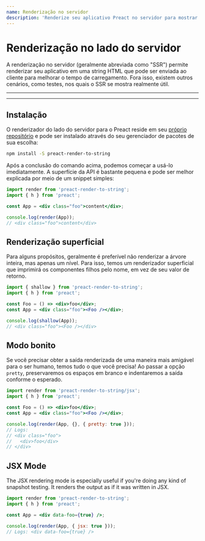 ```yaml
---
name: Renderização no servidor
description: 'Renderize seu aplicativo Preact no servidor para mostrar o conteúdo aos usuários mais rapidamente.'
---
```


# Renderização no lado do servidor

A renderização no servidor (geralmente abreviada como "SSR") permite renderizar seu aplicativo em uma string HTML que pode ser enviada ao cliente para melhorar o tempo de carregamento. Fora isso, existem outros cenários, como testes, nos quais o SSR se mostra realmente útil.

---

<div><toc></toc></div>

---

## Instalação

O renderizador do lado do servidor para o Preact reside em seu [próprio repositório](https://github.com/preactjs/preact-render-to-string/) e pode ser instalado através do seu gerenciador de pacotes de sua escolha:

```sh
npm install -S preact-render-to-string
```

Após a conclusão do comando acima, podemos começar a usá-lo imediatamente. A superfície da API é bastante pequena e pode ser melhor explicada por meio de um snippet simples:

```jsx
import render from 'preact-render-to-string';
import { h } from 'preact';

const App = <div class="foo">content</div>;

console.log(render(App));
// <div class="foo">content</div>
```

## Renderização superficial

Para alguns propósitos, geralmente é preferível não renderizar a árvore inteira, mas apenas um nível. Para isso, temos um renderizador superficial que imprimirá os componentes filhos pelo nome, em vez de seu valor de retorno.

```jsx
import { shallow } from 'preact-render-to-string';
import { h } from 'preact';

const Foo = () => <div>foo</div>;
const App = <div class="foo"><Foo /></div>;

console.log(shallow(App));
// <div class="foo"><Foo /></div>
```

## Modo bonito

Se você precisar obter a saída renderizada de uma maneira mais amigável para o ser humano, temos tudo o que você precisa! Ao passar a opção `pretty`, preservaremos os espaços em branco e indentaremos a saída conforme o esperado.

```jsx
import render from 'preact-render-to-string/jsx';
import { h } from 'preact';

const Foo = () => <div>foo</div>;
const App = <div class="foo"><Foo /></div>;

console.log(render(App, {}, { pretty: true }));
// Logs:
// <div class="foo">
//   <div>foo</div>
// </div>
```

## JSX Mode

The JSX rendering mode is especially useful if you're doing any kind of snapshot testing. It renders the output as if it was written in JSX.

```jsx
import render from 'preact-render-to-string';
import { h } from 'preact';

const App = <div data-foo={true} />;

console.log(render(App, { jsx: true }));
// Logs: <div data-foo={true} />
```
